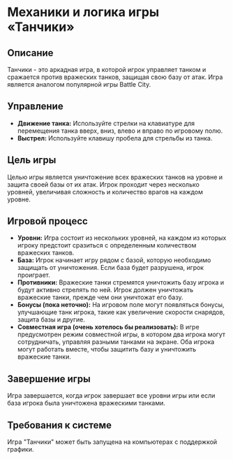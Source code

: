 # Механики и логика игры «Танчики»

## Описание
Танчики - это аркадная игра, в которой игрок управляет танком и сражается против вражеских танков, защищая свою базу от атак. Игра является аналогом популярной игры Battle City.

## Управление
- **Движение танка:** Используйте стрелки на клавиатуре для перемещения танка вверх, вниз, влево и вправо по игровому полю.
- **Выстрел:** Используйте клавишу пробела для стрельбы из танка.

## Цель игры
Целью игры является уничтожение всех вражеских танков на уровне и защита своей базы от их атак. Игрок проходит через несколько уровней, увеличивая сложность и количество врагов на каждом уровне.

## Игровой процесс
- **Уровни:** Игра состоит из нескольких уровней, на каждом из которых игроку предстоит сразиться с определенным количеством вражеских танков.
- **База:** Игрок начинает игру рядом с базой, которую необходимо защищать от уничтожения. Если база будет разрушена, игрок проиграет.
- **Противники:** Вражеские танки стремятся уничтожить базу игрока и будут активно стрелять по ней. Игрок должен уничтожать вражеские танки, прежде чем они уничтожат его базу.
- **Бонусы (пока неточно):** На игровом поле могут появляться бонусы, улучшающие танк игрока, такие как увеличение скорости снарядов, защита базы и другие.
- **Совместная игра (очень хотелось бы реализовать):** В игре предусмотрен режим совместной игры, в котором два игрока могут сотрудничать, управляя разными танками на экране. Оба игрока могут работать вместе, чтобы защитить базу и уничтожить вражеские танки.
## Завершение игры
Игра завершается, когда игрок завершает все уровни игры или если база игрока была уничтожена вражескими танками.

## Требования к системе
Игра "Танчики" может быть запущена на компьютерах с поддержкой графики.